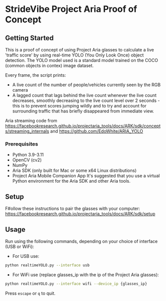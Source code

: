 # StrideVibe Project Aria Proof of Concept

## Getting Started
This is a proof of concept of using Project Aria glasses to calculate a live 'traffic score' by using real-time YOLO (You Only Look Once) object detection.
The YOLO model used is a standard model trained on the COCO (common objects in contex) image dataset.

Every frame, the script prints:
- A live count of the number of people/vehicles currently seen by the RGB camera
- A lagged count that lags behind the live count whenever the live count decreases, smoothly decreasing to the live count level over 2 seconds - this is to prevent scores jumping wildly and to try and account for surrounding traffic that has briefly disappeared from immediate view.

Aria streaming code from https://facebookresearch.github.io/projectaria_tools/docs/ARK/sdk/concepts/streaming_internals and https://github.com/EdoWhite/ARIA_YOLO

### Prerequisites
- Python 3.9-3.11
- OpenCV (cv2)
- NumPy
- Aria SDK (only built for Mac or some x64 Linux distributions)
- Project Aria Mobile Companion App
It's suggested that you use a virtual Python environment for the Aria SDK and other Aria tools.

## Setup
F#ollow these instructions to pair the glasses with your computer: https://facebookresearch.github.io/projectaria_tools/docs/ARK/sdk/setup

## Usage

Run using the following commands, depending on your choice of interface (USB or WiFi):
- For USB use:
```bash
python realtimeYOLO.py --interface usb
```
- For WiFi use (replace glasses_ip with the ip of the Project Aria glasses):
```bash
python realtimeYOLO.py --interface wifi --device_ip {glasses_ip}
```

Press `escape` or `q` to quit.

